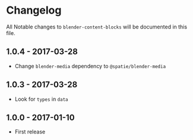 # Changelog

All Notable changes to `blender-content-blocks` will be documented in this file.

## 1.0.4 - 2017-03-28
- Change `blender-media` dependency to `@spatie/blender-media`

## 1.0.3 - 2017-03-28
- Look for `types` in `data`

## 1.0.0 - 2017-01-10
- First release
